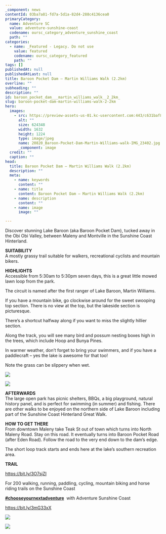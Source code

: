 ```yaml
---
_component: news
contentId: 03ba7a81-fd7a-5d1a-82d4-288c4136cea0
primaryCategory:
  name: Adventure SC
  value: adventure-sunshine-coast
  codename: oursc_category_adventure_sunshine_coast
  path: ""
categories:
  - name: _Featured - Legacy. Do not use
    value: featured
    codename: oursc_category_featured
    path: ""
tags: []
publishedAt: null
publishedAtLast: null
title: Baroon Pocket Dam – Martin Williams Walk (2.2km)
overline: ""
subheading: ""
description: ""
id: baroon_pocket_dam___martin_williams_walk__2_2km_
slug: baroon-pocket-dam-martin-williams-walk-2-2km
hero:
  images:
    - src: https://preview-assets-us-01.kc-usercontent.com:443/c631baf8-1b46-001f-580c-d0001b68b4a8/6d51d8c7-2d79-4f57-bc27-ee61df578755/20820_Baroon-Pocket-Dam-Martin-Williams-walk-IMG_23402.jpg
      alt: ""
      size: 624348
      width: 1632
      height: 1224
      type: image/jpeg
      name: 20820_Baroon-Pocket-Dam-Martin-Williams-walk-IMG_23402.jpg
      _component: image
  credit: ""
  caption: ""
head:
  title: Baroon Pocket Dam – Martin Williams Walk (2.2km)
  description: ""
  meta:
    - name: keywords
      content: ""
    - name: title
      content: Baroon Pocket Dam – Martin Williams Walk (2.2km)
    - name: description
      content: ""
    - name: image
      image: ""

---
```

Discover stunning Lake Baroon (aka Baroon Pocket Dam), tucked away in the Obi Obi Valley, between Maleny and Montville in the Sunshine Coast Hinterland.

**SUITABILITY**\
A mostly grassy trail suitable for walkers, recreational cyclists and mountain bikers.

**HIGHLIGHTS**\
Accessible from 5:30am to 5:30pm seven days, this is a great little mowed lawn loop from the park.

The circuit is named after the first ranger of Lake Baroon, Martin Williams.

If you have a mountain bike, go clockwise around for the sweet swooping top section. There is no view at the top, but the lakeside section is picturesque.

There’s a shortcut halfway along if you want to miss the slightly hillier section.

Along the track, you will see many bird and possum nesting boxes high in the trees, which include Hoop and Bunya Pines.

In warmer weather, don’t forget to bring your swimmers, and if you have a paddlecraft – yes the lake is awesome for that too!

Note the grass can be slippery when wet.

![](https://preview-assets-us-01.kc-usercontent.com:443/c631baf8-1b46-001f-580c-d0001b68b4a8/f59b89de-b659-4273-9f84-321c7c344877/20820_Baroon-Pocket-Dam-Martin-Williams-walk-IMG_23432-1024x768.jpg)

![](https://preview-assets-us-01.kc-usercontent.com:443/c631baf8-1b46-001f-580c-d0001b68b4a8/841ed367-7e79-4ed7-a5aa-883dd17fd240/20820_835C9F4E-DC8C-44C9-8EDC-22875B9731F62-1024x576.jpeg)

**AFTERWARDS**\
The large open park has picnic shelters, BBQs, a big playground, natural history panel, and is perfect for swimming (in summer) and fishing. There are other walks to be enjoyed on the northern side of Lake Baroon including part of the Sunshine Coast Hinterland Great Walk.

**HOW TO GET THERE**\
From downtown Maleny take Teak St out of town which turns into North Maleny Road. Stay on this road. It eventually turns into Baroon Pocket Road (after Eden Road). Follow the road to the very end down to the dam’s edge.

The short loop track starts and ends here at the lake’s southern recreation area.

**TRAIL**

<https://bit.ly/3O7sjZI>


For 200 walking, running, paddling, cycling, mountain biking and horse riding trails on the Sunshine Coast 

[**#chooseyournextadventure**](https://www.facebook.com/hashtag/chooseyournextadventure?__eep__=6&__tn__=*NK*F)
 with Adventure Sunshine Coast 

<https://bit.ly/3mG33xX>


![](https://preview-assets-us-01.kc-usercontent.com:443/c631baf8-1b46-001f-580c-d0001b68b4a8/2cf59bb5-bf22-473b-a230-3d06599af176/20820_Baroon-Pocket-Dam-Martin-Williams-walk-IMG_2346-1-1024x768.jpg)

![](https://preview-assets-us-01.kc-usercontent.com:443/c631baf8-1b46-001f-580c-d0001b68b4a8/8dda8467-fd13-43b9-a1b5-94af8c2cbeb9/20820_Baroon-Pocket-Dam-Martin-Williams-walk-IMG_2352-1024x768.jpg)
